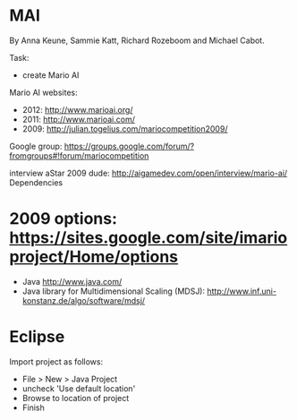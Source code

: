 MAI
===
By Anna Keune, Sammie Katt, Richard Rozeboom and Michael Cabot.

Task:
- create Mario AI

Mario AI websites: 
- 2012: http://www.marioai.org/
- 2011: http://www.marioai.com/
- 2009: http://julian.togelius.com/mariocompetition2009/

Google group: https://groups.google.com/forum/?fromgroups#!forum/mariocompetition

interview aStar 2009 dude: http://aigamedev.com/open/interview/mario-ai/
Dependencies

2009 options: https://sites.google.com/site/imarioproject/Home/options
===
- Java http://www.java.com/
- Java library for Multidimensional Scaling (MDSJ): http://www.inf.uni-konstanz.de/algo/software/mdsj/

Eclipse
===
Import project as follows:
- File > New > Java Project
- uncheck 'Use default location'
- Browse to location of project
- Finish
